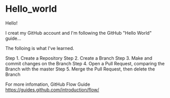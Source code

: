 # Hello_world

Hello!

I creat my GitHub account and I'm following the GitHub "Hello World" guide...

The folloing is what I've learned.

Step 1. Create a Repository
Step 2. Create a Branch
Step 3. Make and commit changes on the Branch
Step 4. Open a Pull Request, comparing the Branch with the master
Step 5. Merge the Pull Request, then delete the Branch

For more infomation,
GitHub Flow Guide https://guides.github.com/introduction/flow/
